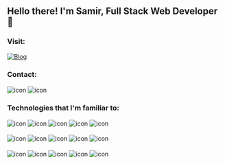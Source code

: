 <h2 >Hello there! I'm Samir, Full Stack Web Developer 🙂</h2>
<h3>Visit:</h3>

[![Blog](https://img.shields.io/website-up-down-green-red/http/monip.org.svg)](https://samirls.github.io/samirlaguardia/)

<h3>Contact:</h3>

<img align="center" alt="icon" src="https://img.shields.io/badge/WhatsApp-25D366?style=for-the-badge&logo=whatsapp&logoColor=white" href="https://api.whatsapp.com/send?phone=5527997761863"/>

<img align="center" alt="icon" src="https://img.shields.io/badge/LinkedIn-0077B5?style=for-the-badge&logo=linkedin&logoColor=white" href="https://www.linkedin.com/in/samir-laguardia/"/>


### Technologies that I'm familiar to:
<div style="display: inline_block">
  <img align="center" alt="icon" src="https://img.shields.io/badge/HTML5-E34F26?style=for-the-badge&logo=html5&logoColor=white" />
  <img align="center" alt="icon" src="https://img.shields.io/badge/CSS3-1572B6?style=for-the-badge&logo=css3&logoColor=white" />
  <img align="center" alt="icon" src="https://img.shields.io/badge/JavaScript-F7DF1E?style=for-the-badge&logo=javascript&logoColor=black" />
  <img align="center" alt="icon" src="https://img.shields.io/badge/TypeScript-007ACC?style=for-the-badge&logo=typescript&logoColor=white" />
  <img align="center" alt="icon" src="https://img.shields.io/badge/React-20232A?style=for-the-badge&logo=react&logoColor=61DAFB" />
</div><br/>
<div style="display: inline_block">
  <img align="center" alt="icon" src="https://img.shields.io/badge/React_Native-20232A?style=for-the-badge&logo=react&logoColor=61DAFB" />
  <img align="center" alt="icon" src="https://img.shields.io/badge/Java-ED8B00?style=for-the-badge&logo=openjdk&logoColor=white" />
  <img align="center" alt="icon" src="https://img.shields.io/badge/Spring-6DB33F?style=for-the-badge&logo=spring&logoColor=white" />
  <img align="center" alt="icon" src="https://img.shields.io/badge/Ubuntu-E95420?style=for-the-badge&logo=ubuntu&logoColor=white" />
  <img align="center" alt="icon" src="https://img.shields.io/badge/Node.js-43853D?style=for-the-badge&logo=node.js&logoColor=white" />
</div><br/>
<div style="display: inline_block">
  <img align="center" alt="icon" src="https://img.shields.io/badge/MongoDB-4EA94B?style=for-the-badge&logo=mongodb&logoColor=white" />
  <img align="center" alt="icon" src="https://img.shields.io/badge/PostgreSQL-316192?style=for-the-badge&logo=postgresql&logoColor=white" />
  <img align="center" alt="icon" src="https://img.shields.io/badge/Oracle-F80000?style=for-the-badge&logo=Oracle&logoColor=white" />
  <img align="center" alt="icon" src="https://img.shields.io/badge/GIT-E44C30?style=for-the-badge&logo=git&logoColor=white" />
  <img align="center" alt="icon" src="https://img.shields.io/badge/GitHub-100000?style=for-the-badge&logo=github&logoColor=white" />
</div><br/>
